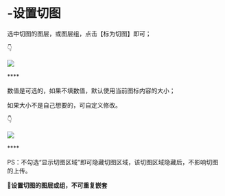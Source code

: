 # -设置切图

选中切图的图层，或图层组，点击【标为切图】即可；

👇 

![](https://images-cdn.shimo.im/BtadQ5rnIkgUKs12/5.gif)

\*\*\*\*

数值是可选的，如果不填数值，默认使用当前图标内容的大小； 

如果大小不是自己想要的，可自定义修改。 

👇

![](https://images-cdn.shimo.im/6FHhfrORnFErROHH/6.png!thumbnail)

\*\*\*\*

PS：不勾选“显示切图区域”即可隐藏切图区域，该切图区域隐藏后，不影响切图的上传。 



**💌设置切图的图层或组，不可重复嵌套**

